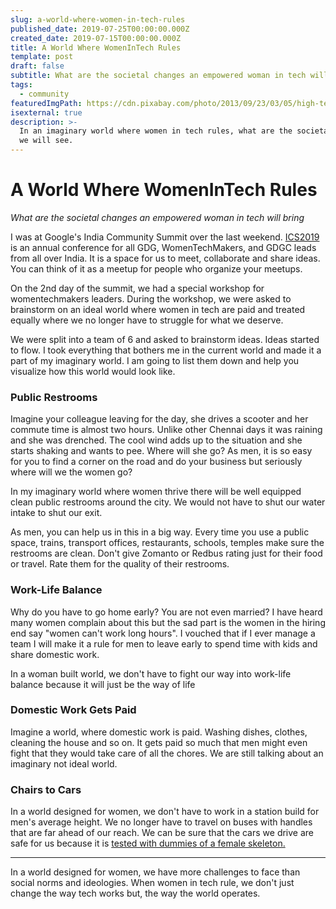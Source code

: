 ```yaml
---
slug: a-world-where-women-in-tech-rules
published_date: 2019-07-25T00:00:00.000Z
created_date: 2019-07-15T00:00:00.000Z
title: A World Where WomenInTech Rules
template: post
draft: false
subtitle: What are the societal changes an empowered woman in tech will bring
tags:
  - community
featuredImgPath: https://cdn.pixabay.com/photo/2013/09/23/03/05/high-tech-185146_960_720.jpg
isexternal: true
description: >-
  In an imaginary world where women in tech rules, what are the societal changes
  we will see.
---
```


# A World Where WomenInTech Rules

_What are the societal changes an empowered woman in tech will bring_

I was at Google's India Community Summit over the last weekend. [ICS2019](https://twitter.com/hashtag/ICS2019) is an annual conference for all GDG, WomenTechMakers, and GDGC leads from all over India. It is a space for us to meet, collaborate and share ideas. You can think of it as a meetup for people who organize your meetups.

On the 2nd day of the summit, we had a special workshop for womentechmakers leaders. During the workshop, we were asked to brainstorm on an ideal world where women in tech are paid and treated equally where we no longer have to struggle for what we deserve.

We were split into a team of 6 and asked to brainstorm ideas. Ideas started to flow. I took everything that bothers me in the current world and made it a part of my imaginary world. I am going to list them down and help you visualize how this world would look like.

### Public Restrooms

Imagine your colleague leaving for the day, she drives a scooter and her commute time is almost two hours. Unlike other Chennai days it was raining and she was drenched. The cool wind adds up to the situation and she starts shaking and wants to pee. Where will she go? As men, it is so easy for you to find a corner on the road and do your business but seriously where will we the women go?

In my imaginary world where women thrive there will be well equipped clean public restrooms around the city. We would not have to shut our water intake to shut our exit.

As men, you can help us in this in a big way. Every time you use a public space, trains, transport offices, restaurants, schools, temples make sure the restrooms are clean. Don't give Zomanto or Redbus rating just for their food or travel. Rate them for the quality of their restrooms.

### Work-Life Balance

Why do you have to go home early? You are not even married? I have heard many women complain about this but the sad part is the women in the hiring end say "women can't work long hours". I vouched that if I ever manage a team I will make it a rule for men to leave early to spend time with kids and share domestic work.

In a woman built world, we don't have to fight our way into work-life balance because it will just be the way of life

### Domestic Work Gets Paid

Imagine a world, where domestic work is paid. Washing dishes, clothes, cleaning the house and so on. It gets paid so much that men might even fight that they would take care of all the chores. We are still talking about an imaginary not ideal world.

### Chairs to Cars

In a world designed for women, we don't have to work in a station build for men's average height. We no longer have to travel on buses with handles that are far ahead of our reach. We can be sure that the cars we drive are safe for us because it is [tested with dummies of a female skeleton.](https://www.theguardian.com/lifeandstyle/2019/feb/23/truth-world-built-for-men-car-crashes)

***

In a world designed for women, we have more challenges to face than social norms and ideologies. When women in tech rule, we don't just change the way tech works but, the way the world operates.
